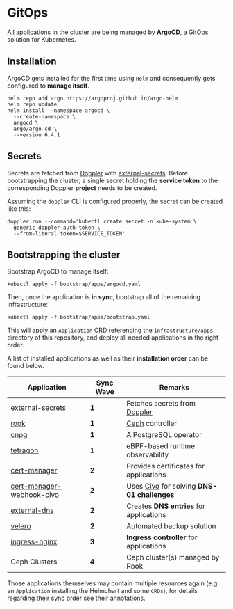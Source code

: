 # GitOps

All applications in the cluster are being managed by
**ArgoCD**, a GitOps solution for Kubernetes.

## Installation

ArgoCD gets installed for the first time using `Helm`
and consequently gets configured to **manage itself**.

```console
helm repo add argo https://argoproj.github.io/argo-helm
helm repo update
helm install --namespace argocd \
  --create-namespace \
  argocd \
  argo/argo-cd \
  --version 6.4.1
```

## Secrets

Secrets are fetched from [Doppler](https://doppler.com) with [external-secrets](https://external-secrets.io).
Before bootstrapping the cluster, a single secret holding the
**service token** to the corresponding Doppler **project** needs
to be created.

Assuming the `doppler` CLI is configured properly, the secret can
be created like this:

```console
doppler run --command='kubectl create secret -n kube-system \
  generic doppler-auth-token \
  --from-literal token=$SERVICE_TOKEN'
```

## Bootstrapping the cluster

Bootstrap ArgoCD to manage itself:

```console
kubectl apply -f bootstrap/apps/argocd.yaml
```

Then, once the application is **in sync**, bootstrap all of the
remaining infrastructure:

```console
kubectl apply -f bootstrap/apps/bootstrap.yaml
```

This will apply an `Application` CRD referencing the `infrastructure/apps`
directory of this repository, and deploy all needed applications in the right
order.

A list of installed applications as well as their **installation
order** can be found below.

| Application | Sync Wave | Remarks |
|-------------|-----------|---------|
|[external-secrets](https://external-secrets.io)|**1**|Fetches secrets from [Doppler](https://doppler.com)|
|[rook](https://rook.io)|**1**|[Ceph](https://ceph.com) controller|
|[cnpg](https://cloudnative-pg.io)|**1**|A PostgreSQL operator|
|[tetragon](https://tetragon.io)|1|eBPF-based runtime observability|
|[cert-manager](https://cert-manager.io)|**2**|Provides certificates for applications|
|[cert-manager-webhook-civo](https://github.com/okteto/cert-manager-webhook-civo)|**2**|Uses [Civo](https://civo.com) for solving **DNS-01 challenges**|
|[external-dns](https://kubernetes-sigs.github.io/external-dns/v0.14.0/)|**2**|Creates **DNS entries** for applications|
|[velero](https://velero.io)|**2**|Automated backup solution|
|[ingress-nginx](https://kubernetes.github.io/ingress-nginx)|**3**|**Ingress controller** for applications|
|Ceph Clusters|**4**|Ceph cluster(s) managed by Rook|

Those applications themselves may contain multiple resources again
(e.g. an `Application` installing the Helmchart and some `CRDs`),
for details regarding their sync order see their annotations.
